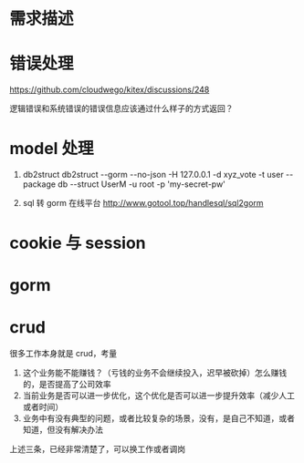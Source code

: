 


# 需求描述



# 错误处理
https://github.com/cloudwego/kitex/discussions/248

逻辑错误和系统错误的错误信息应该通过什么样子的方式返回？



# model 处理
1. db2struct
db2struct --gorm --no-json -H 127.0.0.1 -d xyz_vote -t user --package db --struct UserM -u root -p 'my-secret-pw'

2. sql 转 gorm 在线平台
http://www.gotool.top/handlesql/sql2gorm



# cookie 与 session


# gorm


# crud

很多工作本身就是 crud，考量
1. 这个业务能不能赚钱？（亏钱的业务不会继续投入，迟早被砍掉）怎么赚钱的，是否提高了公司效率
2. 当前业务是否可以进一步优化，这个优化是否可以进一步提升效率（减少人工或者时间）
3. 业务中有没有典型的问题，或者比较复杂的场景，没有，是自己不知道，或者知道，但没有解决办法

上述三条，已经非常清楚了，可以换工作或者调岗

# 